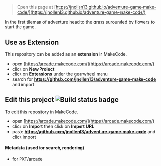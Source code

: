  


> Open this page at [https://jnollen13.github.io/adventure-game-make-code/](https://jnollen13.github.io/adventure-game-make-code/)

In the first tilemap of adventure head to the grass surounded by flowers to start the game.

## Use as Extension

This repository can be added as an **extension** in MakeCode.

* open [https://arcade.makecode.com/](https://arcade.makecode.com/)
* click on **New Project**
* click on **Extensions** under the gearwheel menu
* search for **https://github.com/jnollen13/adventure-game-make-code** and import

## Edit this project ![Build status badge](https://github.com/jnollen13/adventure-game-make-code/workflows/MakeCode/badge.svg)

To edit this repository in MakeCode.

* open [https://arcade.makecode.com/](https://arcade.makecode.com/)
* click on **Import** then click on **Import URL**
* paste **https://github.com/jnollen13/adventure-game-make-code** and click import


#### Metadata (used for search, rendering)

* for PXT/arcade
<script src="https://makecode.com/gh-pages-embed.js"></script><script>makeCodeRender("{{ site.makecode.home_url }}", "{{ site.github.owner_name }}/{{ site.github.repository_name }}");</script>
